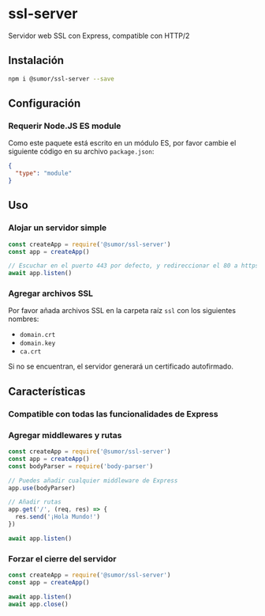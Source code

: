 # ssl-server

Servidor web SSL con Express, compatible con HTTP/2

## Instalación

```bash
npm i @sumor/ssl-server --save
```

## Configuración

### Requerir Node.JS ES module

Como este paquete está escrito en un módulo ES, por favor cambie el siguiente código en su archivo `package.json`:

```json
{
  "type": "module"
}
```

## Uso

### Alojar un servidor simple

```javascript
const createApp = require('@sumor/ssl-server')
const app = createApp()

// Escuchar en el puerto 443 por defecto, y redireccionar el 80 a https 443
await app.listen()
```

### Agregar archivos SSL

Por favor añada archivos SSL en la carpeta raíz `ssl` con los siguientes nombres:

- `domain.crt`
- `domain.key`
- `ca.crt`

Si no se encuentran, el servidor generará un certificado autofirmado.

## Características

### Compatible con todas las funcionalidades de Express

### Agregar middlewares y rutas

```javascript
const createApp = require('@sumor/ssl-server')
const app = createApp()
const bodyParser = require('body-parser')

// Puedes añadir cualquier middleware de Express
app.use(bodyParser)

// Añadir rutas
app.get('/', (req, res) => {
  res.send('¡Hola Mundo!')
})

await app.listen()
```

### Forzar el cierre del servidor

```javascript
const createApp = require('@sumor/ssl-server')
const app = createApp()

await app.listen()
await app.close()
```
